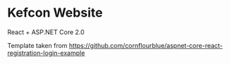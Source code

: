 # Kefcon Website

React + ASP.NET Core 2.0

Template taken from https://github.com/cornflourblue/aspnet-core-react-registration-login-example
